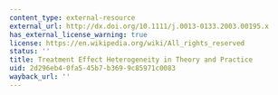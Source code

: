 ```yaml
---
content_type: external-resource
external_url: http://dx.doi.org/10.1111/j.0013-0133.2003.00195.x
has_external_license_warning: true
license: https://en.wikipedia.org/wiki/All_rights_reserved
status: ''
title: Treatment Effect Heterogeneity in Theory and Practice
uid: 2d296eb4-0fa5-45b7-b369-9c85971c0083
wayback_url: ''
---
```

